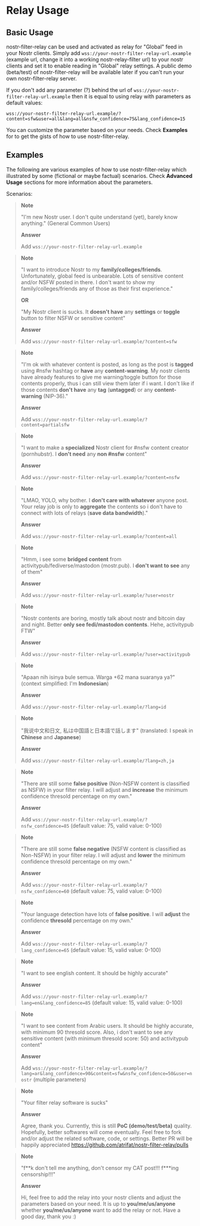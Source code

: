 # Relay Usage

## Basic Usage
nostr-filter-relay can be used and activated as relay for "Global" feed in your Nostr clients. Simply add `wss://your-nostr-filter-relay-url.example` (example url, change it into a working nostr-relay-filter url) to your nostr clients and set it to enable reading in "Global" relay settings. A public demo (beta/test) of nostr-filter-relay will be available later if you can't run your own nostr-filter-relay server.

If you don't add any parameter (?) behind the url of `wss://your-nostr-filter-relay-url.example` then it is equal to using relay with parameters as default values:

```
wss://your-nostr-filter-relay-url.example/?content=sfw&user=all&lang=all&nsfw_confidence=75&lang_confidence=15
```

You can customize the parameter based on your needs. Check **Examples** for to get the gists of how to use nostr-filter-relay.

## Examples

The following are various examples of how to use nostr-filter-relay which illustrated by some (fictional or maybe factual) scenarios. Check **Advanced Usage** sections for more information about the parameters.

Scenarios:
> **Note**
>
> "I'm new Nostr user. I don't quite understand (yet), barely know anything." (General Common Users)
> 
> **Answer**
>
> Add `wss://your-nostr-filter-relay-url.example`

> **Note**
>
> "I want to introduce Nostr to my **family/colleges/friends**. Unfortunately, global feed is unbearable. Lots of sensitive content and/or NSFW posted in there. I don't want to show my family/colleges/friends any of those as their first experience."
>
> **OR**
>
> "My Nostr client is sucks. It **doesn't have** any **settings** or **toggle** button to filter NSFW or sensitive content"
> 
> **Answer**
>
> Add `wss://your-nostr-filter-relay-url.example/?content=sfw`
> 

> **Note**
>
> "I'm ok with whatever content is posted, as long as the post is **tagged** using #nsfw hashtag or **have** any **content-warning**. My nostr clients have already features to give me warning/toggle button for those contents properly, thus i can still view them later if i want. I don't like if those contents **don't have** any **tag** (**untagged**) or any **content-warning** (NIP-36)."
> 
> **Answer**
>
> Add `wss://your-nostr-filter-relay-url.example/?content=partialsfw`

> **Note**
>
> "I want to make a **specialized** Nostr client for #nsfw content creator (pornhubstr). I **don't need** any **non #nsfw** content"
> 
> **Answer**
>
> Add `wss://your-nostr-filter-relay-url.example/?content=nsfw`

> **Note**
>
> "LMAO, YOLO, why bother. I **don't care with whatever** anyone post. Your relay job is only to **aggregate** the contents so i don't have to connect with lots of relays (**save data bandwidth**)."
> 
> **Answer**
>
> Add `wss://your-nostr-filter-relay-url.example/?content=all`

> **Note**
>
> "Hmm, i see some **bridged content** from activitypub/fediverse/mastodon (mostr.pub). I **don't want to see** any of them"
> 
> **Answer**
>
> Add `wss://your-nostr-filter-relay-url.example/?user=nostr`

> **Note**
>
> "Nostr contents are boring, mostly talk about nostr and bitcoin day and night. Better **only see fedi/mastodon contents**. Hehe, activitypub FTW"
> 
> **Answer**
>
> Add `wss://your-nostr-filter-relay-url.example/?user=activitypub`

> **Note**
>
> "Apaan nih isinya bule semua. Warga +62 mana suaranya ya?" (context simplified: I'm **Indonesian**)
> 
> **Answer**
>
> Add `wss://your-nostr-filter-relay-url.example/?lang=id`

> **Note**
>
> "我说中文和日文, 私は中国語と日本語で話します" (translated: I speak in **Chinese** and **Japanese**) 
> 
> **Answer**
>
> Add `wss://your-nostr-filter-relay-url.example/?lang=zh,ja`

> **Note**
>
> "There are still some **false positive** (Non-NSFW content is classified as NSFW) in your filter relay. I will adjust and **increase** the minimum confidence thresold percentage on my own."
> 
> **Answer**
>
> Add `wss://your-nostr-filter-relay-url.example/?nsfw_confidence=85` (default value: 75, valid value: 0-100)

> **Note**
>
> "There are still some **false negative** (NSFW content is classified as Non-NSFW) in your filter relay. I will adjust and **lower** the minimum confidence thresold percentage on my own."
> 
> **Answer**
>
> Add `wss://your-nostr-filter-relay-url.example/?nsfw_confidence=60` (default value: 75, valid value: 0-100)

> **Note**
>
> "Your language detection have lots of **false positive**. I will **adjust** the confidence **thresold** percentage on my own."
> 
> **Answer**
>
> Add `wss://your-nostr-filter-relay-url.example/?lang_confidence=65` (default value: 15, valid value: 0-100)

> **Note**
>
> "I want to see english content. It should be highly accurate"
> 
> **Answer**
>
> Add `wss://your-nostr-filter-relay-url.example/?lang=en&lang_confidence=85` (default value: 15, valid value: 0-100)

> **Note**
>
> "I want to see content from Arabic users. It should be highly accurate, with minimum 90 thresold score. Also, i don't want to see any sensitive content (with minimum thresold score: 50) and activitypub content"
> 
> **Answer**
>
> Add `wss://your-nostr-filter-relay-url.example/?lang=ar&lang_confidence=90&content=sfw&nsfw_confidence=50&user=nostr` (multiple parameters)

> **Note**
>
> "Your filter relay software is sucks"
> 
> **Answer**
>
> Agree, thank you. Currently, this is still **PoC (demo/test/beta)** quality. Hopefully, better softwares will come eventually. Feel free to fork and/or adjust the related software, code, or settings. Better PR will be happily appreciated https://github.com/atrifat/nostr-filter-relay/pulls

> **Note**
>
> "f\**k don't tell me anything, don't censor my CAT post!!! f\***ing censorship!!!"
> 
> **Answer**
>
> Hi, feel free to add the relay into your nostr clients and adjust the parameters based on your need. It is up to **you/me/us/anyone** whether **you/me/us/anyone** want to add the relay or not. Have a good day, thank you :)
